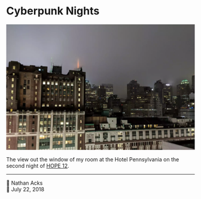 # Cyberpunk Nights

![A New York City skyline at night](assets/7d8d05bf92d1190b6859cab600b63c56.webp)

The view out the window of my room at the Hotel Pennsylvania on the second night of [HOPE 12](https://xii.hope.net/).

- - - -

<span aria-hidden="true">👤</span> Nathan Acks  
<span aria-hidden="true">📅</span> July 22, 2018
